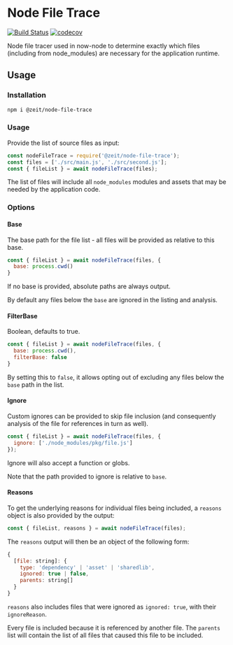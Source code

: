 # Node File Trace

[![Build Status](https://circleci.com/gh/zeit/node-file-trace.svg?&style=shield)](https://circleci.com/gh/zeit/workflows/node-file-trace)
[![codecov](https://codecov.io/gh/zeit/node-file-trace/branch/master/graph/badge.svg)](https://codecov.io/gh/zeit/node-file-trace)

Node file tracer used in now-node to determine exactly which files (including from node_modules) are necessary for the application runtime.

## Usage

### Installation
```bash
npm i @zeit/node-file-trace
```

### Usage

Provide the list of source files as input:

```js
const nodeFileTrace = require('@zeit/node-file-trace');
const files = ['./src/main.js', './src/second.js'];
const { fileList } = await nodeFileTrace(files);
```

The list of files will include all `node_modules` modules and assets that may be needed by the application code.

### Options

#### Base

The base path for the file list - all files will be provided as relative to this base.

```js
const { fileList } = await nodeFileTrace(files, {
  base: process.cwd()
}
```

If no base is provided, absolute paths are always output.

By default any files below the `base` are ignored in the listing and analysis.

#### FilterBase

Boolean, defaults to true.

```js
const { fileList } = await nodeFileTrace(files, {
  base: process.cwd(),
  filterBase: false
}
```

By setting this to `false`, it allows opting out of excluding any files below the `base` path in the list.

#### Ignore

Custom ignores can be provided to skip file inclusion (and consequently analysis of the file for references in turn as well).

```js
const { fileList } = await nodeFileTrace(files, {
  ignore: ['./node_modules/pkg/file.js']
});
```

Ignore will also accept a function or globs.

Note that the path provided to ignore is relative to `base`.

#### Reasons

To get the underlying reasons for individual files being included, a `reasons` object is also provided by the output:

```js
const { fileList, reasons } = await nodeFileTrace(files);
```

The `reasons` output will then be an object of the following form:

```js
{
  [file: string]: {
    type: 'dependency' | 'asset' | 'sharedlib',
    ignored: true | false,
    parents: string[]
  }
}
```

`reasons` also includes files that were ignored as `ignored: true`, with their `ignoreReason`.

Every file is included because it is referenced by another file. The `parents` list will contain the list of all files that caused this file to be included.
